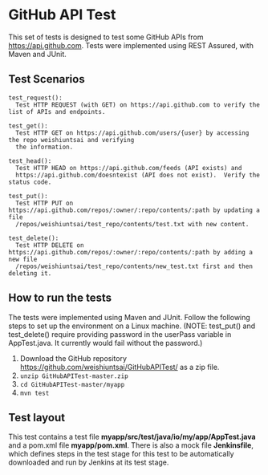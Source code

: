 # GitHub API Test
This set of tests is designed to test some GitHub APIs from https://api.github.com.  Tests were implemented using REST Assured, with Maven and JUnit.

## Test Scenarios
```
test_request():
  Test HTTP REQUEST (with GET) on https://api.github.com to verify the list of APIs and endpoints.
```
```
test_get():
  Test HTTP GET on https://api.github.com/users/{user} by accessing the repo weishiuntsai and verifying 
  the information.
```
```
test_head():
  Test HTTP HEAD on https://api.github.com/feeds (API exists) and 
  https://api.github.com/doesntexist (API does not exist).  Verify the status code.
```
```
test_put():
  Test HTTP PUT on https://api.github.com/repos/:owner/:repo/contents/:path by updating a file
  /repos/weishiuntsai/test_repo/contents/test.txt with new content.
```
```
test_delete():
  Test HTTP DELETE on https://api.github.com/repos/:owner/:repo/contents/:path by adding a new file
  /repos/weishiuntsai/test_repo/contents/new_test.txt first and then deleting it.
```

## How to run the tests
The tests were implemented using Maven and JUnit.  Follow the following steps to set up the environment on a Linux machine. (NOTE: test_put() and test_delete() require providing password in the userPass variable in AppTest.java.  It currently would fail without the password.)
1. Download the GitHub repository https://github.com/weishiuntsai/GitHubAPITest/ as a zip file.
2. `unzip GitHubAPITest-master.zip`
3. `cd GitHubAPITest-master/myapp`
4. `mvn test`

## Test layout
This test contains a test file **myapp/src/test/java/io/my/app/AppTest.java** and a pom.xml file **myapp/pom.xml**.  There is also a mock file  **Jenkinsfile**, which defines steps in the test stage for this test to be automatically downloaded and run by Jenkins at its test stage. 
